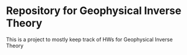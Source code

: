 # Repository for Geophysical Inverse Theory

This is a project to mostly keep track of HWs for Geophysical Inverse Theory
